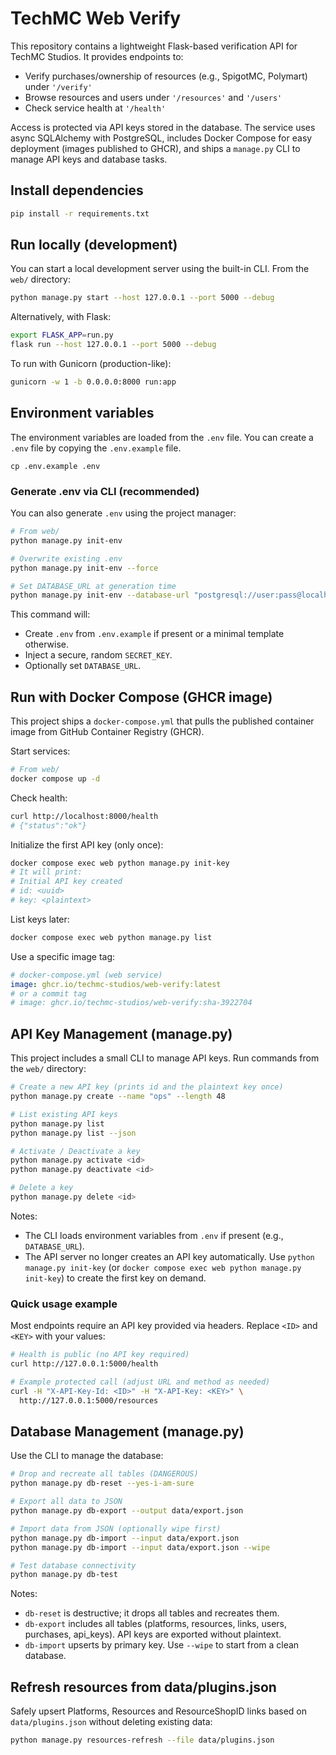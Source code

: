 # TechMC Web Verify

This repository contains a lightweight Flask-based verification API for TechMC Studios. It provides endpoints to:
- Verify purchases/ownership of resources (e.g., SpigotMC, Polymart) under `'/verify'`
- Browse resources and users under `'/resources'` and `'/users'`
- Check service health at `'/health'`

Access is protected via API keys stored in the database. The service uses async SQLAlchemy with PostgreSQL, includes Docker Compose for easy deployment (images published to GHCR), and ships a `manage.py` CLI to manage API keys and database tasks.

## Install dependencies

```bash
pip install -r requirements.txt
```

## Run locally (development)

You can start a local development server using the built-in CLI. From the `web/` directory:

```bash
python manage.py start --host 127.0.0.1 --port 5000 --debug
```

Alternatively, with Flask:

```bash
export FLASK_APP=run.py
flask run --host 127.0.0.1 --port 5000 --debug
```

To run with Gunicorn (production-like):

```bash
gunicorn -w 1 -b 0.0.0.0:8000 run:app
```

## Environment variables

The environment variables are loaded from the `.env` file. You can create a `.env` file by copying the `.env.example` file.

```
cp .env.example .env
```

### Generate .env via CLI (recommended)

You can also generate `.env` using the project manager:

```bash
# From web/
python manage.py init-env

# Overwrite existing .env
python manage.py init-env --force

# Set DATABASE_URL at generation time
python manage.py init-env --database-url "postgresql://user:pass@localhost:5432/dbname"
```

This command will:
- Create `.env` from `.env.example` if present or a minimal template otherwise.
- Inject a secure, random `SECRET_KEY`.
- Optionally set `DATABASE_URL`.

## Run with Docker Compose (GHCR image)

This project ships a `docker-compose.yml` that pulls the published container image from GitHub Container Registry (GHCR).

Start services:
```bash
# From web/
docker compose up -d
```

Check health:
```bash
curl http://localhost:8000/health
# {"status":"ok"}
```

Initialize the first API key (only once):
```bash
docker compose exec web python manage.py init-key
# It will print:
# Initial API key created
# id: <uuid>
# key: <plaintext>
```

List keys later:
```bash
docker compose exec web python manage.py list
```

Use a specific image tag:
```yaml
# docker-compose.yml (web service)
image: ghcr.io/techmc-studios/web-verify:latest
# or a commit tag
# image: ghcr.io/techmc-studios/web-verify:sha-3922704
```

## API Key Management (manage.py)

This project includes a small CLI to manage API keys. Run commands from the `web/` directory:

```bash
# Create a new API key (prints id and the plaintext key once)
python manage.py create --name "ops" --length 48

# List existing API keys
python manage.py list
python manage.py list --json

# Activate / Deactivate a key
python manage.py activate <id>
python manage.py deactivate <id>

# Delete a key
python manage.py delete <id>
```

Notes:
- The CLI loads environment variables from `.env` if present (e.g., `DATABASE_URL`).
- The API server no longer creates an API key automatically. Use `python manage.py init-key` (or `docker compose exec web python manage.py init-key`) to create the first key on demand.

### Quick usage example

Most endpoints require an API key provided via headers. Replace `<ID>` and `<KEY>` with your values:

```bash
# Health is public (no API key required)
curl http://127.0.0.1:5000/health

# Example protected call (adjust URL and method as needed)
curl -H "X-API-Key-Id: <ID>" -H "X-API-Key: <KEY>" \
  http://127.0.0.1:5000/resources
```

## Database Management (manage.py)

Use the CLI to manage the database:

```bash
# Drop and recreate all tables (DANGEROUS)
python manage.py db-reset --yes-i-am-sure

# Export all data to JSON
python manage.py db-export --output data/export.json

# Import data from JSON (optionally wipe first)
python manage.py db-import --input data/export.json
python manage.py db-import --input data/export.json --wipe

# Test database connectivity
python manage.py db-test
```

Notes:
- `db-reset` is destructive; it drops all tables and recreates them.
- `db-export` includes all tables (platforms, resources, links, users, purchases, api_keys). API keys are exported without plaintext.
- `db-import` upserts by primary key. Use `--wipe` to start from a clean database.

## Refresh resources from data/plugins.json

Safely upsert Platforms, Resources and ResourceShopID links based on `data/plugins.json` without deleting existing data:

```bash
python manage.py resources-refresh --file data/plugins.json
```